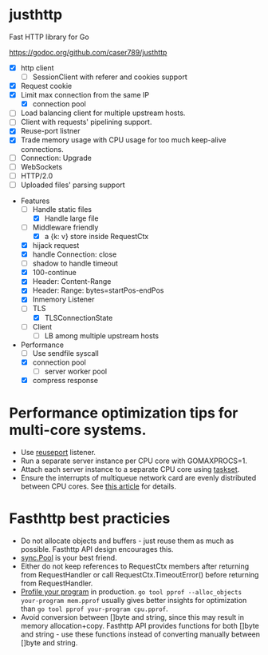 # justhttp

Fast HTTP library for Go

https://godoc.org/github.com/caser789/justhttp
- [x] http client
    - [ ] SessionClient with referer and cookies support
- [x] Request cookie
- [x] Limit max connection from the same IP
    - [x] connection pool
- [ ] Load balancing client for multiple upstream hosts.
- [ ] Client with requests' pipelining support.
- [x] Reuse-port listner
- [x] Trade memory usage with CPU usage for too much keep-alive connections.
- [ ] Connection: Upgrade
- [ ] WebSockets
- [ ] HTTP/2.0
- [ ] Uploaded files' parsing support

- Features
    - [ ] Handle static files
        - [x] Handle large file
    - [ ] Middleware friendly
        - [x] a {k: v} store inside RequestCtx
    - [x] hijack request
    - [x] handle Connection: close
    - [ ] shadow to handle timeout
    - [x] 100-continue
    - [x] Header: Content-Range
    - [x] Header: Range: bytes=startPos-endPos
    - [x] Inmemory Listener
    - [ ] TLS
        - [x] TLSConnectionState
    - [ ] Client
        - [ ] LB among multiple upstream hosts
- Performance
    - [ ] Use sendfile syscall
    - [x] connection pool
        - [ ] server worker pool
    - [x] compress response

# Performance optimization tips for multi-core systems.

* Use [reuseport](https://godoc.org/github.com/valyala/fasthttp/reuseport) listener.
* Run a separate server instance per CPU core with GOMAXPROCS=1.
* Attach each server instance to a separate CPU core using [taskset](http://linux.die.net/man/1/taskset).
* Ensure the interrupts of multiqueue network card are evenly distributed between CPU cores. See [this article](https://blog.cloudflare.com/how-to-achieve-low-latency/) for details.

# Fasthttp best practicies

* Do not allocate objects and buffers - just reuse them as much as possible.
  Fasthttp API design encourages this.
* [sync.Pool](https://golang.org/pkg/sync/#Pool) is your best friend.
* Either do not keep references to RequestCtx members after returning
  from RequestHandler or call RequestCtx.TimeoutError() before returning
  from RequestHandler.
* [Profile your program](http://blog.golang.org/profiling-go-programs)
  in production.
  `go tool pprof --alloc_objects your-program mem.pprof` usually gives better
  insights for optimization than `go tool pprof your-program cpu.pprof`.
* Avoid conversion between []byte and string, since this may result in memory
  allocation+copy. Fasthttp API provides functions for both []byte and string -
  use these functions instead of converting manually between []byte and string.

